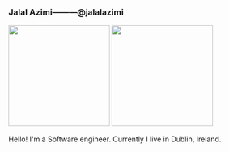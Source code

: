 ### Jalal Azimi———@jalalazimi

<p>
  <img src="https://media.giphy.com/media/du3J3cXyzhj75IOgvA/giphy.gif" width="200"/>
  <img src="https://media.giphy.com/media/FPbnShq1h1IS5FQyPD/giphy.gif" width="200"/>
</p>

Hello! I'm a Software engineer. Currently I live in Dublin, Ireland.
